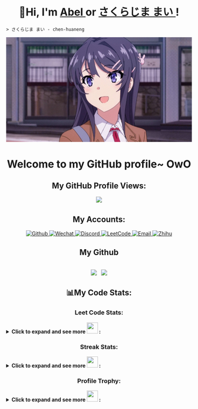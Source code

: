 <h1 align="center">👋Hi, I'm <a href="https://chen-huaneng.github.io/">Abel </a>or <a href="https://chen-huaneng.github.io/">さくらじま まい </a>!</h1>

```shell
> さくらじま まい - chen-huaneng
```

<p align="center">
  <a href="https://chen-huaneng.github.io/"><img src="Mai_Sakurajima.jpeg" alt="Banner"></a>
</p>

<h1 align="center">Welcome to my GitHub profile~ OwO</h1>

<h2 align="center">My GitHub Profile Views:</h2> 

<div align="center">
	<picture>
		<source 
		  srcset="https://visitcount.itsvg.in/api?id=chen-huaneng&label=Profile%20Views&color=0&icon=6&pretty=true"
		  media="(prefers-color-scheme: dark)"
		/>
		<source
		  srcset="https://visitcount.itsvg.in/api?id=chen-huaneng&label=Profile%20Views&color=0&icon=6&pretty=true"
		  media="(prefers-color-scheme: light), (prefers-color-scheme: no-preference)"
		/>
		<img src="https://visitcount.itsvg.in/api?id=chen-huaneng&label=Profile%20Views&color=0&icon=6&pretty=true" />
	</picture>
</div>

<h2 align="center"> My Accounts:</h2>
<p align="center">
	<a href="https://github.com/chen-huaneng" target="blank">
		<img aling="center" src="https://img.shields.io/badge/Github-05122A?logo=github&style=flat" alt="Github"/>
	</a>
	<a href="https://github.com/chen-huaneng/chen-huaneng.github.io/blob/main/source/imgs/banner/wechat.jpg" target="blank">
		<img aling="center" src="https://img.shields.io/badge/Wechat-05122A?logo=wechat" alt="Wechat"/> 
	</a>
	<a href="https://discordapp.com/users/1053609134030860328" target="blank">
		<img aling="center" src="https://img.shields.io/badge/-Discord-05122A?style=flat&logo=Discord" alt="Discord"/> 
	</a>
		<a href="https://leetcode.cn/u/abel_chen/" target="blank">
		<img aling="center" src="https://img.shields.io/badge/LeetCode-05122A?logo=leetcode&style=flat" alt="LeetCode"/> 
	</a>
	<a href="mailto:abel.2023999@gmail.com" target="blank">
		<img aling="center" src="https://img.shields.io/badge/-Gmail-05122A?style=flat&logo=Gmail" alt="Email"/> 
	</a>
	<a href="https://www.zhihu.com/people/yun-tun-5-10" target="blank">
		<img aling="center" src="https://img.shields.io/badge/%E7%9F%A5%E4%B9%8E-05122A?style=flat&logo=zhihu" alt="Zhihu"/> 
	</a>
</p>

<h2 align="center">My Github</h2>
<br />
	<div align="center">
		<picture>
  		<source 
    		srcset="https://bad-apple-github-readme.vercel.app/api?username=chen-huaneng&show_icons=true&show_bg=1&theme=material-palenight&include_all_commits=true&count_private=true"
    		media="(prefers-color-scheme: dark)"
  		/>
  		<source
    		srcset="https://bad-apple-github-readme.vercel.app/api?username=chen-huaneng&show_icons=true&show_bg=1&theme=material-palenight&include_all_commits=true&count_private=true"
    		media="(prefers-color-scheme: light), (prefers-color-scheme: no-preference)"
  		/>
  		<img src="https://bad-apple-github-readme.vercel.app/api?username=chen-huaneng&show_icons=true&show_bg=1&theme=material-palenight&include_all_commits=true&count_private=true" height="180em" />
		</picture>
		&nbsp;
		<picture>
  		<source 
    		srcset="https://bad-apple-github-readme.vercel.app/api/top-langs/?username=chen-huaneng&show_icons=true&show_bg=1&theme=material-palenight&layout=compact"
    		media="(prefers-color-scheme: dark)"
  		/>
  		<source
    		srcset="https://bad-apple-github-readme.vercel.app/api/top-langs/?username=chen-huaneng&show_icons=true&show_bg=1&theme=material-palenight&layout=compact
    		media="(prefers-color-scheme: light), (prefers-color-scheme: no-preference)"
  		/>
  		<img src="https://bad-apple-github-readme.vercel.app/api/top-langs/?username=chen-huaneng&show_icons=true&show_bg=1&theme=material-palenight&layout=compact" height="180em" />
		</picture>
	</div>

<h2 align="center">📊My Code Stats:</h2>
<h3 align="center">Leet Code Stats:</h3>
<details>
  <summary>
    <b>Click to expand and see more <img src="https://github.com/v3xlrm1nOwo1/v3xlrm1nOwo1/assets/87325345/5ee82ccf-4930-4a3c-bef6-c98a57d704b4" width="30px" height="30" /> :</b>
  </summary>
 	<br />
	<div align="center">
		<picture>
  		<source 
  		  srcset="https://leetcard.jacoblin.cool/abel_chen?ext=contest&width=500&theme=nord&border_color=542C7B&text_color=511789&site=cn"
  		  media="(prefers-color-scheme: dark)"
  		/>
  		<source
  		  srcset="https://leetcard.jacoblin.cool/abel_chen?ext=contest&width=500&theme=nord&border_color=542C7B&text_color=511789&site=cn"
  		  media="(prefers-color-scheme: light), (prefers-color-scheme: no-preference)"
  		/>
  		<img src="https://leetcard.jacoblin.cool/abel_chen?ext=contest&width=500&theme=nord&border_color=542C7B&text_color=511789&site=cn" width="500" />
		</picture>
	</div>
 <br />
</details>

<h3 align="center">Streak Stats:</h3>
<details>
  <summary>
    <b>Click to expand and see more <img src="https://github.com/v3xlrm1nOwo1/v3xlrm1nOwo1/assets/87325345/5ee82ccf-4930-4a3c-bef6-c98a57d704b4" width="30px" height="30" /> :</b>
  </summary>
 	<br />
	<div align="center">
		<picture>
  		<source
  		  srcset="https://github-readme-streak-stats.herokuapp.com/?user=chen-huaneng&width=500"
  		  media="(prefers-color-scheme: dark), (prefers-color-scheme: no-preference)"
  		/>
  		<img src="https://github-readme-streak-stats.herokuapp.com/?user=chen-huaneng" width="500" />
		</picture>
	</div>
 <br />
</details>

<h3 align="center">Profile Trophy:</h3>
<details>
  <summary>
    <b>Click to expand and see more <img src="https://github.com/v3xlrm1nOwo1/v3xlrm1nOwo1/assets/87325345/5ee82ccf-4930-4a3c-bef6-c98a57d704b4" width="30px" height="30" /> :</b>
  </summary>
 	<br />
	<div align="center">
		<picture>
  		<source
  		  srcset="https://github-profile-trophy.vercel.app/?username=chen-huaneng"
  		  media="(prefers-color-scheme: dark), (prefers-color-scheme: no-preference)"
  		/>
      <img src="https://github-profile-trophy.vercel.app/?username=chen-huaneng" /> 
		</picture>
	</div>
 <br />
</details>
</div>


<!--
**chen-huaneng/chen-huaneng** is a ✨ _special_ ✨ repository because its `README.md` (this file) appears on your GitHub profile.

Here are some ideas to get you started:

- 🔭 I’m currently working on ...
- 🌱 I’m currently learning ...
- 👯 I’m looking to collaborate on ...
- 🤔 I’m looking for help with ...
- 💬 Ask me about ...
- 📫 How to reach me: ...
- 😄 Pronouns: ...
- ⚡ Fun fact: ...
-->
